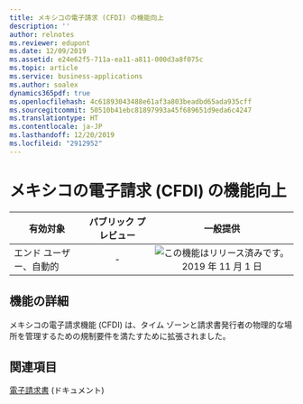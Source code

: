 ```yaml
---
title: メキシコの電子請求 (CFDI) の機能向上
description: ''
author: relnotes
ms.reviewer: edupont
ms.date: 12/09/2019
ms.assetid: e24e62f5-711a-ea11-a811-000d3a8f075c
ms.topic: article
ms.service: business-applications
ms.author: soalex
dynamics365pdf: true
ms.openlocfilehash: 4c61893043488e61af3a803beadbd65ada935cff
ms.sourcegitcommit: 50510b41ebc81897993a45f689651d9eda6c4247
ms.translationtype: HT
ms.contentlocale: ja-JP
ms.lasthandoff: 12/20/2019
ms.locfileid: "2912952"
---
```

# <a name="electronic-invoicing-cfdi-improvements-for-mexico"></a>メキシコの電子請求 (CFDI) の機能向上


| 有効対象    |  パブリック プレビュー | 一般提供 | 
| ---------- | :----------: |:----------: |
|エンド ユーザー、自動的|-| ![この機能はリリース済みです。](/dynamics365-release-plan/media/green-checkmark.png "この機能はリリース済みです。") 2019 年 11 月 1 日|






## <a name="feature-details"></a>機能の詳細
<!--feature detail start -->
メキシコの電子請求機能 (CFDI) は、タイム ゾーンと請求書発行者の物理的な場所を管理するための規制要件を満たすために拡張されました。
<!--feature detail end -->










## <a name="see-also"></a>関連項目

[電子請求書](https://docs.microsoft.com/dynamics365/business-central/localfunctionality/mexico/electronic-invoicing) (ドキュメント)
